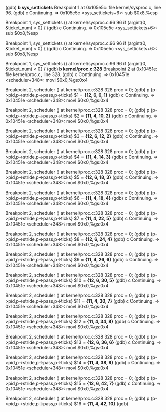 (gdb) **b sys_settickets**
Breakpoint 1 at 0x105e5c: file kernel/sysproc.c, line 96.
(gdb) c
Continuing.
=> 0x105e5c <sys_settickets+6>: sub    $0x8,%esp

Breakpoint 1, sys_settickets () at kernel/sysproc.c:96
96        if (argint(0, &ticket_num) < 0) {
(gdb) c
Continuing.
=> 0x105e5c <sys_settickets+6>: sub    $0x8,%esp

Breakpoint 1, sys_settickets () at kernel/sysproc.c:96
96        if (argint(0, &ticket_num) < 0) {
(gdb) c
Continuing.
=> 0x105e5c <sys_settickets+6>: sub    $0x8,%esp

Breakpoint 1, sys_settickets () at kernel/sysproc.c:96
96        if (argint(0, &ticket_num) < 0) {
(gdb) **b kernel/proc.c:328**
Breakpoint 2 at 0x10451e: file kernel/proc.c, line 328.
(gdb) c
Continuing.
=> 0x10451e <scheduler+348>:    movl   $0x0,%gs:0x4

Breakpoint 2, scheduler () at kernel/proc.c:328
328         proc = 0;
(gdb) p {p->pid,p->stride,p->pass,p->ticks}
$1 = **{12, 6, 6, 1}**
(gdb) c
Continuing.
=> 0x10451e <scheduler+348>:    movl   $0x0,%gs:0x4

Breakpoint 2, scheduler () at kernel/proc.c:328
328         proc = 0;
(gdb) p {p->pid,p->stride,p->pass,p->ticks}
$2 = **{11, 4, 10, 2}**
(gdb) c
Continuing.
=> 0x10451e <scheduler+348>:    movl   $0x0,%gs:0x4

Breakpoint 2, scheduler () at kernel/proc.c:328
328         proc = 0;
(gdb) p {p->pid,p->stride,p->pass,p->ticks}
$3 = **{12, 6, 12, 2}**
(gdb) c
Continuing.
=> 0x10451e <scheduler+348>:    movl   $0x0,%gs:0x4

Breakpoint 2, scheduler () at kernel/proc.c:328
328         proc = 0;
(gdb) p {p->pid,p->stride,p->pass,p->ticks}
$4 = **{11, 4, 14, 3}**
(gdb) c
Continuing.
=> 0x10451e <scheduler+348>:    movl   $0x0,%gs:0x4

Breakpoint 2, scheduler () at kernel/proc.c:328
328         proc = 0;
(gdb) p {p->pid,p->stride,p->pass,p->ticks}
$5 = **{12, 6, 18, 3}**
(gdb) c
Continuing.
=> 0x10451e <scheduler+348>:    movl   $0x0,%gs:0x4

Breakpoint 2, scheduler () at kernel/proc.c:328
328         proc = 0;
(gdb) p {p->pid,p->stride,p->pass,p->ticks}
$6 = **{11, 4, 18, 4}**
(gdb) c
Continuing.
=> 0x10451e <scheduler+348>:    movl   $0x0,%gs:0x4

Breakpoint 2, scheduler () at kernel/proc.c:328
328         proc = 0;
(gdb) p {p->pid,p->stride,p->pass,p->ticks}
$7 = **{11, 4, 22, 5}**
(gdb) c
Continuing.
=> 0x10451e <scheduler+348>:    movl   $0x0,%gs:0x4

Breakpoint 2, scheduler () at kernel/proc.c:328
328         proc = 0;
(gdb) p {p->pid,p->stride,p->pass,p->ticks}
$8 = **{12, 6, 24, 4}**
(gdb) c
Continuing.
=> 0x10451e <scheduler+348>:    movl   $0x0,%gs:0x4

Breakpoint 2, scheduler () at kernel/proc.c:328
328         proc = 0;
(gdb) p {p->pid,p->stride,p->pass,p->ticks}
$9 = **{11, 4, 26, 6}**
(gdb) c
Continuing.
=> 0x10451e <scheduler+348>:    movl   $0x0,%gs:0x4

Breakpoint 2, scheduler () at kernel/proc.c:328
328         proc = 0;
(gdb) p {p->pid,p->stride,p->pass,p->ticks}
$10 = **{12, 6, 30, 5}**
(gdb) c
Continuing.
=> 0x10451e <scheduler+348>:    movl   $0x0,%gs:0x4

Breakpoint 2, scheduler () at kernel/proc.c:328
328         proc = 0;
(gdb) p {p->pid,p->stride,p->pass,p->ticks}
$11 = **{11, 4, 30, 7}**
(gdb) c
Continuing.
=> 0x10451e <scheduler+348>:    movl   $0x0,%gs:0x4

Breakpoint 2, scheduler () at kernel/proc.c:328
328         proc = 0;
(gdb) p {p->pid,p->stride,p->pass,p->ticks}
$12 = **{11, 4, 34, 8}**
(gdb) c
Continuing.
=> 0x10451e <scheduler+348>:    movl   $0x0,%gs:0x4

Breakpoint 2, scheduler () at kernel/proc.c:328
328         proc = 0;
(gdb) p {p->pid,p->stride,p->pass,p->ticks}
$13 = **{12, 6, 36, 6}**
(gdb) c
Continuing.
=> 0x10451e <scheduler+348>:    movl   $0x0,%gs:0x4

Breakpoint 2, scheduler () at kernel/proc.c:328
328         proc = 0;
(gdb) p {p->pid,p->stride,p->pass,p->ticks}
$14 = **{11, 4, 38, 9}**
(gdb) c
Continuing.
=> 0x10451e <scheduler+348>:    movl   $0x0,%gs:0x4

Breakpoint 2, scheduler () at kernel/proc.c:328
328         proc = 0;
(gdb) p {p->pid,p->stride,p->pass,p->ticks}
$15 = **{12, 6, 42, 7}**
(gdb) c
Continuing.
=> 0x10451e <scheduler+348>:    movl   $0x0,%gs:0x4

Breakpoint 2, scheduler () at kernel/proc.c:328
328         proc = 0;
(gdb) p {p->pid,p->stride,p->pass,p->ticks}
$16 = **{11, 4, 42, 10}**
(gdb) 
